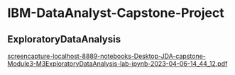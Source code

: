 # IBM-DataAnalyst-Capstone-Project
## ExploratoryDataAnalysis
[screencapture-localhost-8889-notebooks-Desktop-JDA-capstone-Module3-M3ExploratoryDataAnalysis-lab-ipynb-2023-04-06-14_44_12.pdf](https://github.com/Teenaelza/IBM-DataAnalyst-Capstone-Project/files/11174599/screencapture-localhost-8889-notebooks-Desktop-JDA-capstone-Module3-M3ExploratoryDataAnalysis-lab-ipynb-2023-04-06-14_44_12.pdf)
